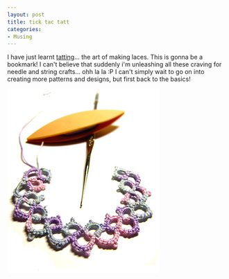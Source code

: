 ```yaml
---
layout: post
title: tick tac tatt
categories:
- Musing
---
```


I have just learnt [tatting](http://en.wikipedia.org/wiki/Tatting)... the art of making laces. This is gonna be a bookmark! I can't believe that suddenly i'm unleashing all these craving for needle and string crafts... ohh la la :P I can't simply wait to go on into creating more patterns and designs, but first back to the basics!

![](/img/tatting.jpg)
